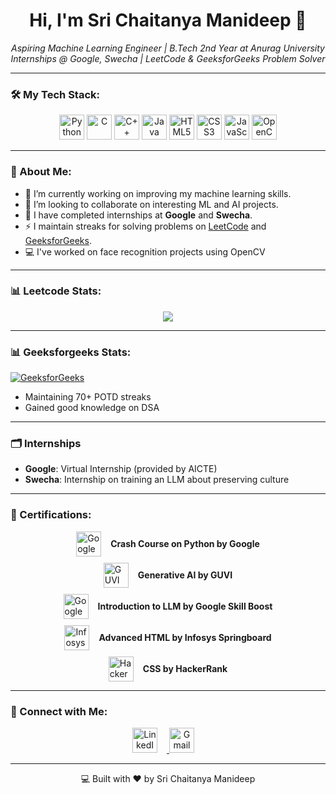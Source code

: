 <h1 align="center">Hi, I'm Sri Chaitanya Manideep 👋</h1>

<p align="center">
  <i>Aspiring Machine Learning Engineer | B.Tech 2nd Year at Anurag University</i><br>
  <i>Internships @ Google, Swecha | LeetCode & GeeksforGeeks Problem Solver</i>
</p>

---


### 🛠️ My Tech Stack:
<p align="center">
  <img src="https://cdn.jsdelivr.net/gh/devicons/devicon/icons/python/python-original.svg" height="40" alt="Python" title="Python" />
  <img src="https://cdn.jsdelivr.net/gh/devicons/devicon/icons/c/c-original.svg" height="40" alt="C" title="C"/>
  <img src="https://cdn.jsdelivr.net/gh/devicons/devicon/icons/cplusplus/cplusplus-original.svg" height="40" alt="C++" title="C++"/>
  <img src="https://cdn.jsdelivr.net/gh/devicons/devicon/icons/java/java-original.svg" height="40" alt="Java" title="Java"/>
  <img src="https://cdn.jsdelivr.net/gh/devicons/devicon/icons/html5/html5-original.svg" height="40" alt="HTML5" title="HTML5"/>
  <img src="https://cdn.jsdelivr.net/gh/devicons/devicon/icons/css3/css3-original.svg" height="40" alt="CSS3" title="CSS"/>
  <img src="https://cdn.jsdelivr.net/gh/devicons/devicon/icons/javascript/javascript-original.svg" height="40" alt="JavaScript" title="JavaScript"/>
  <img src="https://cdn.jsdelivr.net/gh/devicons/devicon/icons/opencv/opencv-original.svg" height="40" alt="OpenCV" title="OpenCV"/>
</p>


---

### 🌟 About Me:
- 🔭 I’m currently working on improving my machine learning skills.
- 👯 I’m looking to collaborate on interesting ML and AI projects.
- 🏅 I have completed internships at **Google** and **Swecha**.
- ⚡ I maintain streaks for solving problems on [LeetCode](https://leetcode.com/) and [GeeksforGeeks](https://www.geeksforgeeks.org/).
- 💻 I've worked on face recognition projects using OpenCV
---

### 📊 Leetcode Stats:
<div align="center">
  <img src="https://leetcard.jacoblin.cool/chaitu_1702?ext=heatmap" />
</div>

---
### 📊 Geeksforgeeks Stats:
[![GeeksforGeeks](https://img.shields.io/badge/GeeksforGeeks-Profile-brightgreen)](https://auth.geeksforgeeks.org/user/tsrichaitanz9ja/profile)

- Maintaining 70+ POTD streaks
- Gained good knowledge on DSA
---
### 🗂 Internships
- **Google**: Virtual Internship (provided by AICTE)
- **Swecha**: Internship on training an LLM about preserving culture

---

### 🧾 Certifications:

<!-- Using flex to align icon and text with space -->
<div style="display: flex; align-items: center; justify-content: center; margin-bottom: 10px;">
  <a href="https://www.coursera.org/account/accomplishments/verify/AVG8BPQRVN6Z" target="_blank">
    <img src="https://w7.pngwing.com/pngs/882/225/png-transparent-google-logo-google-logo-google-search-icon-google-text-logo-business-thumbnail.png" height="40" alt="Google" />
  </a>
  <span style="margin-left: 15px;"><b>Crash Course on Python by Google</b></span>
</div>

<div style="display: flex; align-items: center; justify-content: center; margin-bottom: 10px;">
  <a href="https://www.guvi.in/verify-certificate?id=74918SwFj84Lg38y20" target="_blank">
   <img src="https://play-lh.googleusercontent.com/CLgcmJ7TRmQIGBy8f8KBN1BDHbpmerwj_fgEriggjhaUIYO4mnfTHjqdF1d0ZNy1ziw" height="40" alt="GUVI" />
  </a>
  <span style="margin-left: 15px;"><b>Generative AI by GUVI</b></span>
</div>

<div style="display: flex; align-items: center; justify-content: center; margin-bottom: 10px;">
  <a href="https://www.cloudskillsboost.google/public_profiles/d27c1b92-d4d2-4849-a4f0-cff46dbc1592/badges/9357836?utm_medium=social&utm_source=linkedin&utm_campaign=ql-social-share" target="_blank">
    <img src="https://encrypted-tbn0.gstatic.com/images?q=tbn:ANd9GcR0VHDOxCghUTnDn_T4XDgk8zQYvYnme-vWWr-nm8Ijsk0A21qGnvNg1DhlonwHogoyDRs&usqp=CAU" height="40" alt="Google" />
  </a>
  <span style="margin-left: 15px;"><b>Introduction to LLM by Google Skill Boost</b></span>
</div>

<div style="display: flex; align-items: center; justify-content: center; margin-bottom: 10px;">
  <a href="YOUR_CREDENTIAL_ID_LINK_FOR_INFOSYS" target="_blank">
    <img src="https://www.infosys.com/content/dam/infosys-web/en/global-resource/18/springboard-logo.png" height="40" alt="Infosys" />
  </a>
  <span style="margin-left: 15px;"><b>Advanced HTML by Infosys Springboard</b></span>
</div>

<div style="display: flex; align-items: center; justify-content: center; margin-bottom: 10px;">
  <a href="https://www.hackerrank.com/certificates/5b62fbd616fc" target="_blank">
    <img src="https://upload.wikimedia.org/wikipedia/commons/thumb/4/40/HackerRank_Icon-1000px.png/600px-HackerRank_Icon-1000px.png" height="40" alt="HackerRank" />
  </a>
  <span style="margin-left: 15px;"><b>CSS by HackerRank</b></span>
</div>

---

### 🔗 Connect with Me:
<p align="center">
  <a href="https://www.linkedin.com/in/sri-chaitanya-manideep/" target="_blank">
    <img src="https://cdn.jsdelivr.net/gh/devicons/devicon/icons/linkedin/linkedin-original.svg" height="40" alt="LinkedIn" style="margin-right: 15px;"/> <!-- Adding right margin -->
  </a>
  <a href="mailto:tsrichaitanyamanideep@gmail.com" target="_blank">
    <img src="https://w7.pngwing.com/pngs/799/918/png-transparent-mail-google-gmail-google-s-logo-icon-thumbnail.png" height="40" alt="Gmail" style="margin-right: 15px;"/> <!-- Adding right margin -->
  </a>
</p>

---

<p align="center">💻 Built with ❤️ by Sri Chaitanya Manideep</p>
